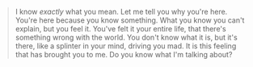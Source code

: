 >I know *exactly* what you mean.
Let me tell you why you're here.
You're here because you know something.
What you know you can't explain, but you feel it.
You've felt it your entire life, that there's something wrong with the world.
You don't know what it is, but it's there, like a splinter in your mind, driving you mad.
It is this feeling that has brought you to me. Do you know what I'm talking about?
